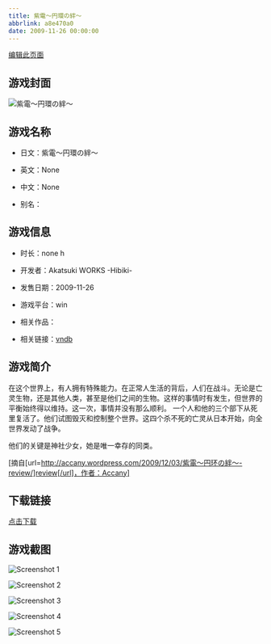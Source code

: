 ```yaml
---
title: 紫電～円環の絆～
abbrlink: a8e470a0
date: 2009-11-26 00:00:00
---
```

[编辑此页面](https://github.com/ACG-3/ADV3-source/blob/main/source/_posts/games/%E7%B4%AB%E9%9B%BB%EF%BD%9E%E5%86%86%E7%92%B0%E3%81%AE%E7%B5%86%EF%BD%9E.md)

## 游戏封面

![紫電～円環の絆～](https%3A//pan.timero.xyz/onedrive/img_lib_001/%E7%B4%AB%E9%9B%BB%EF%BD%9E%E5%86%86%E7%92%B0%E3%81%AE%E7%B5%86%EF%BD%9E_cover.avif)


## 游戏名称

- 日文：紫電～円環の絆～
- 英文：None
- 中文：None

- 别名：


## 游戏信息

- 时长：none h
- 开发者：Akatsuki WORKS -Hibiki-
- 发售日期：2009-11-26
- 游戏平台：win
- 相关作品：

- 相关链接：[vndb](https://vndb.org/v2711)


## 游戏简介

在这个世界上，有人拥有特殊能力。在正常人生活的背后，人们在战斗。无论是亡灵生物，还是其他人类，甚至是他们之间的生物。这样的事情时有发生，但世界的平衡始终得以维持。这一次，事情并没有那么顺利。
一个人和他的三个部下从死里复活了。他们试图毁灭和控制整个世界。这四个杀不死的亡灵从日本开始，向全世界发动了战争。

他们的关键是神社少女，她是唯一幸存的同类。

[摘自[url=http://accany.wordpress.com/2009/12/03/紫電～円环の絆～-review/]review[/url]，作者：Accany]


## 下载链接

[点击下载](https://pan.timero.xyz/onedrive/adv_lib_001/%E7%B4%AB%E9%9B%BB%EF%BD%9E%E5%86%86%E7%92%B0%E3%81%AE%E7%B5%86%EF%BD%9E)


## 游戏截图


![Screenshot 1](https%3A//pan.timero.xyz/onedrive/img_lib_001/%E7%B4%AB%E9%9B%BB%EF%BD%9E%E5%86%86%E7%92%B0%E3%81%AE%E7%B5%86%EF%BD%9E_Screenshot_1.avif)

![Screenshot 2](https%3A//pan.timero.xyz/onedrive/img_lib_001/%E7%B4%AB%E9%9B%BB%EF%BD%9E%E5%86%86%E7%92%B0%E3%81%AE%E7%B5%86%EF%BD%9E_Screenshot_2.avif)

![Screenshot 3](https%3A//pan.timero.xyz/onedrive/img_lib_001/%E7%B4%AB%E9%9B%BB%EF%BD%9E%E5%86%86%E7%92%B0%E3%81%AE%E7%B5%86%EF%BD%9E_Screenshot_3.avif)

![Screenshot 4](https%3A//pan.timero.xyz/onedrive/img_lib_001/%E7%B4%AB%E9%9B%BB%EF%BD%9E%E5%86%86%E7%92%B0%E3%81%AE%E7%B5%86%EF%BD%9E_Screenshot_4.avif)

![Screenshot 5](https%3A//pan.timero.xyz/onedrive/img_lib_001/%E7%B4%AB%E9%9B%BB%EF%BD%9E%E5%86%86%E7%92%B0%E3%81%AE%E7%B5%86%EF%BD%9E_Screenshot_5.avif)

